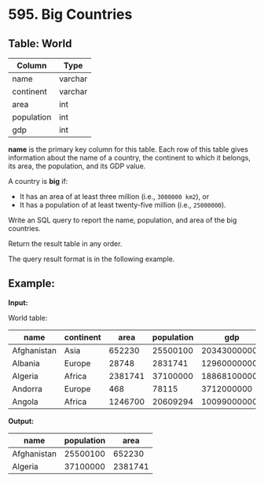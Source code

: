 # 595. Big Countries

## Table: World

| Column | Type |
|---|---|
| name | varchar |
| continent | varchar |
| area | int |
| population | int |
| gdp | int |

**name** is the primary key column for this table.
Each row of this table gives information about the name of a country, the continent to which it belongs, its area, the population, and its GDP value.
 
A country is **big** if:

- It has an area of at least three million (i.e., ``3000000 km2``), or
- It has a population of at least twenty-five million (i.e., ``25000000``).

Write an SQL query to report the name, population, and area of the big countries.

Return the result table in any order.

The query result format is in the following example.

## Example:

**Input:** 

World table:

| name | continent | area | population | gdp |
|---|---|---|---|---|
| Afghanistan | Asia | 652230 | 25500100 | 20343000000 |
| Albania | Europe | 28748 | 2831741 | 12960000000 |
| Algeria | Africa | 2381741 | 37100000 | 188681000000 |
| Andorra | Europe | 468 | 78115 | 3712000000 |
| Angola | Africa | 1246700 | 20609294 | 100990000000 |

**Output:**

| name | population | area |
|---|---|---|
| Afghanistan | 25500100 | 652230 |
| Algeria | 37100000 | 2381741 |